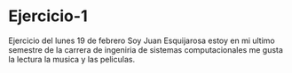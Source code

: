 # Ejercicio-1
Ejercicio del lunes 19 de febrero
Soy Juan Esquijarosa estoy en mi ultimo semestre de la carrera de ingeniria de sistemas computacionales me gusta la lectura la musica y las peliculas.
